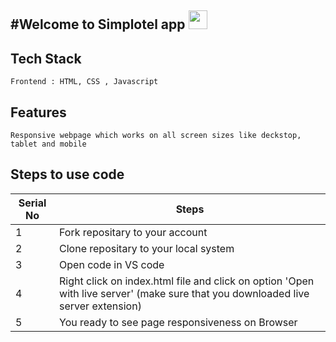 #Welcome to Simplotel app <img src="https://raw.githubusercontent.com/MartinHeinz/MartinHeinz/master/wave.gif" width="30px">
---

 ## Tech Stack

   ```
   Frontend : HTML, CSS , Javascript
   ```
   ## Features

    Responsive webpage which works on all screen sizes like deckstop, tablet and mobile
   
   ## Steps to use code

 | Serial No            | Steps                                                            |
| ----------------- | ------------------------------------------------------------------ |
| 1 | Fork repositary to your account |
| 2 | Clone repositary to your local system |
| 3 | Open code in VS code  |
| 4 | Right click on index.html file and click on option 'Open with live server' (make sure that you downloaded live server extension) |
| 5 | You ready to see page responsiveness on Browser |



